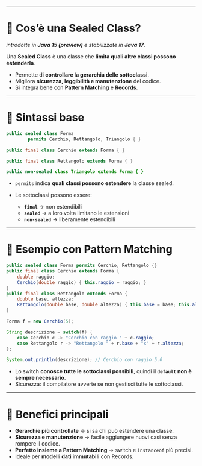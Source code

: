 
---

# 🔹 Cos’è una Sealed Class?

_introdotte in **Java 15 (preview)** e stabilizzate in **Java 17**._

Una **Sealed Class** è una classe che **limita quali altre classi possono estenderla**.

* Permette di **controllare la gerarchia delle sottoclassi**.
* Migliora **sicurezza, leggibilità e manutenzione** del codice.
* Si integra bene con **Pattern Matching** e **Records**.

---

# 🔹 Sintassi base

```java
public sealed class Forma
        permits Cerchio, Rettangolo, Triangolo { }

public final class Cerchio extends Forma { }

public final class Rettangolo extends Forma { }

public non-sealed class Triangolo extends Forma { }
```

* `permits` indica **quali classi possono estendere** la classe sealed.
* Le sottoclassi possono essere:

  * **`final`** → non estendibili
  * **`sealed`** → a loro volta limitano le estensioni
  * **`non-sealed`** → liberamente estendibili

---

# 🔹 Esempio con Pattern Matching

```java
public sealed class Forma permits Cerchio, Rettangolo {}
public final class Cerchio extends Forma {
    double raggio;
    Cerchio(double raggio) { this.raggio = raggio; }
}
public final class Rettangolo extends Forma {
    double base, altezza;
    Rettangolo(double base, double altezza) { this.base = base; this.altezza = altezza; }
}

Forma f = new Cerchio(5);

String descrizione = switch(f) {
    case Cerchio c -> "Cerchio con raggio " + c.raggio;
    case Rettangolo r -> "Rettangolo " + r.base + "x" + r.altezza;
};

System.out.println(descrizione); // Cerchio con raggio 5.0
```

* Lo switch **conosce tutte le sottoclassi possibili**, quindi il **`default` non è sempre necessario**.
* Sicurezza: il compilatore avverte se non gestisci tutte le sottoclassi.

---

# 🔹 Benefici principali

* **Gerarchie più controllate** → si sa chi può estendere una classe.
* **Sicurezza e manutenzione** → facile aggiungere nuovi casi senza rompere il codice.
* **Perfetto insieme a Pattern Matching** → switch e `instanceof` più precisi.
* Ideale per **modelli dati immutabili** con Records.


